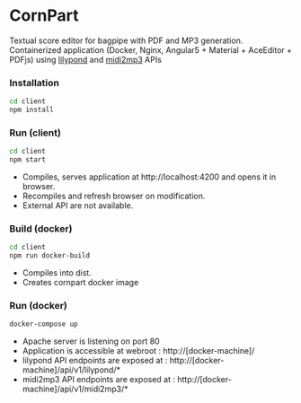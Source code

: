 # CornPart
Textual score editor for bagpipe with PDF and MP3 generation.
Containerized application (Docker, Nginx, Angular5 + Material + AceEditor + PDFjs) using [lilypond](https://github.com/GGracieux/lilypond-api) and [midi2mp3](https://github.com/GGracieux/midi2mp3-api) APIs

### Installation
```bash
cd client
npm install
```
	
### Run (client)
```bash
cd client
npm start
```
- Compiles, serves application at http://localhost:4200 and opens it in browser.
- Recompiles and refresh browser on modification.
- External API are not available.


### Build (docker)
```bash
cd client
npm run docker-build
```
- Compiles into dist.
- Creates cornpart docker image


### Run (docker)
```bash
docker-compose up
```
- Apache server is listening on port 80
- Application is accessible at webroot : http://[docker-machine]/
- lilypond API endpoints are exposed at : http://[docker-machine]/api/v1/lilypond/*
- midi2mp3 API endpoints are exposed at : http://[docker-machine]/api/v1/midi2mp3/*

